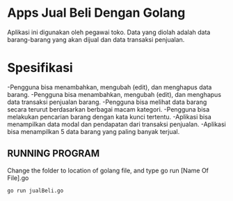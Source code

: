 # Apps Jual Beli Dengan Golang

Aplikasi ini digunakan oleh pegawai toko. Data yang diolah adalah data barang-barang yang akan dijual dan data transaksi penjualan.

# Spesifikasi
-Pengguna bisa menambahkan, mengubah (edit), dan menghapus data barang.
-Pengguna bisa menambahkan, mengubah (edit), dan menghapus data transaksi penjualan barang.
-Pengguna bisa melihat data barang secara terurut berdasarkan berbagai macam kategori.
-Pengguna bisa melakukan pencarian barang dengan kata kunci tertentu.
-Aplikasi bisa menampilkan data modal dan pendapatan dari transaksi penjualan.
-Aplikasi bisa menampilkan 5 data barang yang paling banyak terjual.

## RUNNING PROGRAM
Change the folder to location of golang file, and type go run [Name Of File].go

```bash
go run jualBeli.go
```
